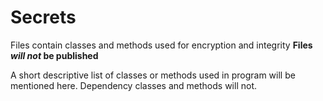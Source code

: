 ﻿# Secrets

Files contain classes and methods used for encryption and integrity
__Files *will not* be published__

A short descriptive list of classes or methods used in program will be mentioned here.
Dependency classes and methods will not.